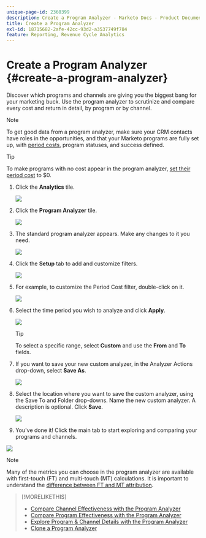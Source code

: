 ```yaml
---
unique-page-id: 2360399
description: Create a Program Analyzer - Marketo Docs - Product Documentation
title: Create a Program Analyzer
exl-id: 18715682-2afe-42cc-93d2-a3537749f784
feature: Reporting, Revenue Cycle Analytics
---
```

# Create a Program Analyzer {#create-a-program-analyzer}

Discover which programs and channels are giving you the biggest bang for your marketing buck. Use the program analyzer to scrutinize and compare every cost and return in detail, by program or by channel.

>[!NOTE]
>
>To get good data from a program analyzer, make sure your CRM contacts have roles in the opportunities, and that your Marketo programs are fully set up, with [period costs](/help/marketo/product-docs/reporting/revenue-cycle-analytics/revenue-tools/define-period-costs.md), program statuses, and success defined.

>[!TIP]
>
>To make programs with no cost appear in the program analyzer, [set their period cost](/help/marketo/product-docs/reporting/revenue-cycle-analytics/revenue-tools/define-period-costs.md) to $0.

1. Click the **Analytics** tile.

   ![](assets/image2014-9-17-13-3a7-3a1.png)

1. Click the **Program Analyzer** tile.

   ![](assets/program-analyzer-icon-hand.png)

1. The standard program analyzer appears. Make any changes to it you need.

   ![](assets/image2016-10-31-15-3a3-3a9.png)

1. Click the **Setup** tab to add and customize filters.

   ![](assets/image2016-10-31-15-3a25-3a57.png)

1. For example, to customize the Period Cost filter, double-click on it.

   ![](assets/image2016-10-31-15-3a33-3a2.png)

1. Select the time period you wish to analyze and click **Apply**.

   ![](assets/image2016-10-31-15-3a30-3a32.png)

   >[!TIP]
   >
   >To select a specific range, select **Custom** and use the **From** and **To** fields.

1. If you want to save your new custom analyzer, in the Analyzer Actions drop-down, select **Save As**.

   ![](assets/image2016-10-31-15-3a5-3a8.png)

1. Select the location where you want to save the custom analyzer, using the Save To and Folder drop-downs. Name the new custom analyzer. A description is optional. Click **Save**.

   ![](assets/image2016-10-31-15-3a7-3a19.png)

1. You've done it! Click the main tab to start exploring and comparing your programs and channels.

![](assets/november-custom-report.png)

>[!NOTE]
>
>Many of the metrics you can choose in the program analyzer are available with first-touch (FT) and multi-touch (MT) calculations. It is important to understand the [difference between FT and MT attribution](/help/marketo/product-docs/reporting/revenue-cycle-analytics/revenue-tools/attribution/understanding-attribution.md).

>[!MORELIKETHIS]
>
>* [Compare Channel Effectiveness with the Program Analyzer](/help/marketo/product-docs/reporting/revenue-cycle-analytics/program-analytics/compare-channel-effectiveness-with-the-program-analyzer.md)
>* [Compare Program Effectiveness with the Program Analyzer](/help/marketo/product-docs/reporting/revenue-cycle-analytics/program-analytics/compare-program-effectiveness-with-the-program-analyzer.md)
>* [Explore Program & Channel Details with the Program Analyzer](/help/marketo/product-docs/reporting/revenue-cycle-analytics/program-analytics/explore-program-and-channel-details-with-the-program-analyzer.md)
>* [Clone a Program Analyzer](/help/marketo/product-docs/reporting/revenue-cycle-analytics/program-analytics/clone-a-program-analyzer.md)
